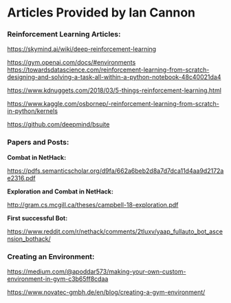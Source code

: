 # Articles Provided by Ian Cannon

### Reinforcement Learning Articles: 

https://skymind.ai/wiki/deep-reinforcement-learning 

https://gym.openai.com/docs/#environments  
https://towardsdatascience.com/reinforcement-learning-from-scratch-designing-and-solving-a-task-all-within-a-python-notebook-48c40021da4 

https://www.kdnuggets.com/2018/03/5-things-reinforcement-learning.html  

https://www.kaggle.com/osbornep/-reinforcement-learning-from-scratch-in-python/kernels 

https://github.com/deepmind/bsuite 

### Papers and Posts: 

**Combat in NetHack:**

 https://pdfs.semanticscholar.org/d9fa/662a6beb2d8a7d7dca11d4aa9d2172ae2316.pdf 

**Exploration and Combat in NetHack:**

 http://gram.cs.mcgill.ca/theses/campbell-18-exploration.pdf 

**First successful Bot:**

 https://www.reddit.com/r/nethack/comments/2tluxv/yaap_fullauto_bot_ascension_bothack/ 

### Creating an Environment:  

https://medium.com/@apoddar573/making-your-own-custom-environment-in-gym-c3b65ff8cdaa 

https://www.novatec-gmbh.de/en/blog/creating-a-gym-environment/ 